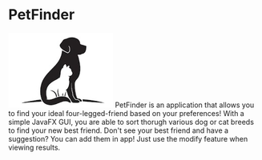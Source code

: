 # PetFinder
![alt_text](https://github.com/Jstafford98/Java-Projects/blob/main/PetFinder/assets/images/icon.jpg)
PetFinder is an application that allows you to find your ideal four-legged-friend based on your preferences! 
With a simple JavaFX GUI, you are able to sort thorugh various dog or cat breeds to find your new best friend.
Don't see your best friend and have a suggestion? You can add them in app! Just use the modify feature when viewing results.
